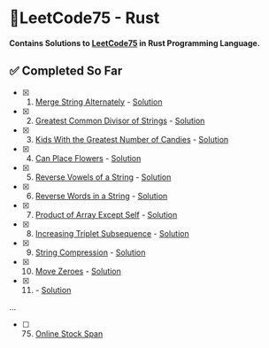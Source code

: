 # 🦀LeetCode75 - Rust

#### Contains Solutions to [LeetCode75](https://leetcode.com/studyplan/leetcode-75/) in Rust Programming Language.

## ✅ Completed So Far

- [x]  1. [Merge String Alternately](https://leetcode.com/problems/merge-strings-alternately/description/) - [Solution](https://github.com/i-akv/dsa/blob/main/src/problems/_1.rs)
- [x]  2. [Greatest Common Divisor of Strings](https://leetcode.com/problems/greatest-common-divisor-of-strings/description/) - [Solution](https://github.com/i-akv/dsa/blob/main/src/problems/_2.rs)
- [x]  3. [Kids With the Greatest Number of Candies](https://leetcode.com/problems/kids-with-the-greatest-number-of-candies/description/) - [Solution](https://github.com/i-akv/dsa/blob/main/src/problems/_3.rs)
- [x]  4. [Can Place Flowers](https://leetcode.com/problems/can-place-flowers/) - [Solution](https://github.com/i-akv/dsa/blob/main/src/problems/_4.rs)
- [x]  5. [Reverse Vowels of a String](https://leetcode.com/problems/reverse-vowels-of-a-string/description/) - [Solution](https://github.com/i-akv/dsa/blob/main/src/problems/_5.rs)
- [x]  6. [Reverse Words in a String](https://leetcode.com/problems/reverse-words-in-a-string/description/) - [Solution](https://github.com/i-akv/dsa/blob/main/src/problems/_6.rs)
- [x]  7. [Product of Array Except Self](https://leetcode.com/problems/product-of-array-except-self/description/) - [Solution](https://github.com/i-akv/dsa/blob/main/src/problems/_7.rs)
- [x]  8. [Increasing Triplet Subsequence](https://leetcode.com/problems/increasing-triplet-subsequence/) - [Solution](https://github.com/i-akv/dsa/blob/main/src/problems/_8.rs)
- [x]  9. [String Compression](https://leetcode.com/problems/string-compression/description/) - [Solution](https://github.com/i-akv/dsa/blob/main/src/problems/_9.rs)
- [x]  10. [Move Zeroes](https://leetcode.com/problems/move-zeroes/description/) - [Solution](https://github.com/i-akv/dsa/blob/main/src/problems/_10.rs)
- [x]  11. []() - [Solution]()

...

- [ ]  75. [Online Stock Span](https://leetcode.com/problems/online-stock-span/description/)
